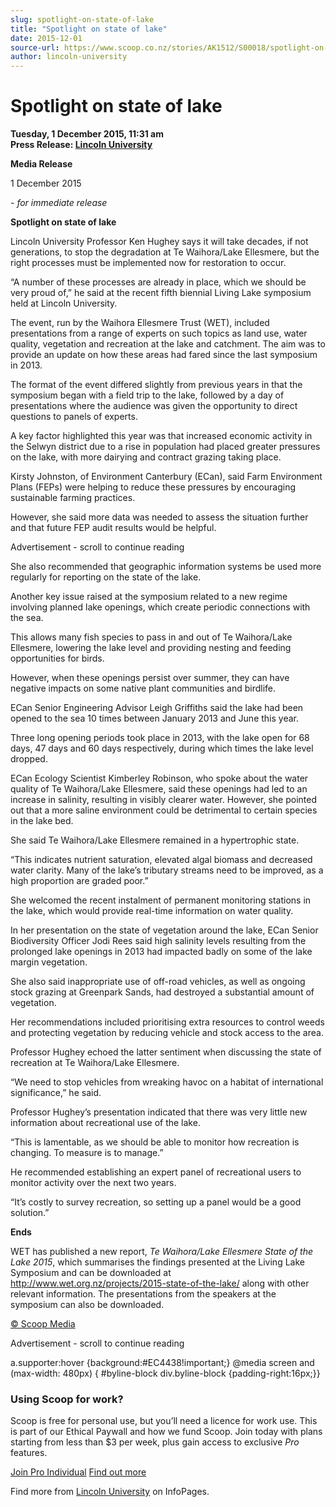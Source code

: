 ```yaml
---
slug: spotlight-on-state-of-lake
title: "Spotlight on state of lake"
date: 2015-12-01
source-url: https://www.scoop.co.nz/stories/AK1512/S00018/spotlight-on-state-of-lake.htm
author: lincoln-university
---
```

Spotlight on state of lake
==========================

**Tuesday, 1 December 2015, 11:31 am**  
**Press Release: [Lincoln University](https://info.scoop.co.nz/Lincoln_University)**

**Media Release**

1 December 2015

_\- for immediate release_

**Spotlight on state of lake**

Lincoln University Professor Ken Hughey says it will take decades, if not generations, to stop the degradation at Te Waihora/Lake Ellesmere, but the right processes must be implemented now for restoration to occur.

“A number of these processes are already in place, which we should be very proud of,” he said at the recent fifth biennial Living Lake symposium held at Lincoln University.

The event, run by the Waihora Ellesmere Trust (WET), included presentations from a range of experts on such topics as land use, water quality, vegetation and recreation at the lake and catchment. The aim was to provide an update on how these areas had fared since the last symposium in 2013.

The format of the event differed slightly from previous years in that the symposium began with a field trip to the lake, followed by a day of presentations where the audience was given the opportunity to direct questions to panels of experts.

A key factor highlighted this year was that increased economic activity in the Selwyn district due to a rise in population had placed greater pressures on the lake, with more dairying and contract grazing taking place.

Kirsty Johnston, of Environment Canterbury (ECan), said Farm Environment Plans (FEPs) were helping to reduce these pressures by encouraging sustainable farming practices.

However, she said more data was needed to assess the situation further and that future FEP audit results would be helpful.

Advertisement - scroll to continue reading





She also recommended that geographic information systems be used more regularly for reporting on the state of the lake.

Another key issue raised at the symposium related to a new regime involving planned lake openings, which create periodic connections with the sea.

This allows many fish species to pass in and out of Te Waihora/Lake Ellesmere, lowering the lake level and providing nesting and feeding opportunities for birds.

However, when these openings persist over summer, they can have negative impacts on some native plant communities and birdlife.

ECan Senior Engineering Advisor Leigh Griffiths said the lake had been opened to the sea 10 times between January 2013 and June this year.

Three long opening periods took place in 2013, with the lake open for 68 days, 47 days and 60 days respectively, during which times the lake level dropped.

ECan Ecology Scientist Kimberley Robinson, who spoke about the water quality of Te Waihora/Lake Ellesmere, said these openings had led to an increase in salinity, resulting in visibly clearer water. However, she pointed out that a more saline environment could be detrimental to certain species in the lake bed.

She said Te Waihora/Lake Ellesmere remained in a hypertrophic state.

“This indicates nutrient saturation, elevated algal biomass and decreased water clarity. Many of the lake’s tributary streams need to be improved, as a high proportion are graded poor.”

She welcomed the recent instalment of permanent monitoring stations in the lake, which would provide real-time information on water quality.

In her presentation on the state of vegetation around the lake, ECan Senior Biodiversity Officer Jodi Rees said high salinity levels resulting from the prolonged lake openings in 2013 had impacted badly on some of the lake margin vegetation.

She also said inappropriate use of off-road vehicles, as well as ongoing stock grazing at Greenpark Sands, had destroyed a substantial amount of vegetation.

Her recommendations included prioritising extra resources to control weeds and protecting vegetation by reducing vehicle and stock access to the area.

Professor Hughey echoed the latter sentiment when discussing the state of recreation at Te Waihora/Lake Ellesmere.

“We need to stop vehicles from wreaking havoc on a habitat of international significance,” he said.

Professor Hughey’s presentation indicated that there was very little new information about recreational use of the lake.

“This is lamentable, as we should be able to monitor how recreation is changing. To measure is to manage.”

He recommended establishing an expert panel of recreational users to monitor activity over the next two years.

“It’s costly to survey recreation, so setting up a panel would be a good solution.”

**Ends**

WET has published a new report, _Te Waihora/Lake Ellesmere State of the Lake 2015_, which summarises the findings presented at the Living Lake Symposium and can be downloaded at http://www.wet.org.nz/projects/2015-state-of-the-lake/ along with other relevant information. The presentations from the speakers at the symposium can also be downloaded.

  

[© Scoop Media](http://www.scoop.co.nz/about/terms.html)  

Advertisement - scroll to continue reading



a.supporter:hover {background:#EC4438!important;} @media screen and (max-width: 480px) { #byline-block div.byline-block {padding-right:16px;}}

### Using Scoop for work?

Scoop is free for personal use, but you’ll need a licence for work use. This is part of our Ethical Paywall and how we fund Scoop. Join today with plans starting from less than $3 per week, plus gain access to exclusive _Pro_ features.  
  
[Join Pro Individual](https://pro.scoop.co.nz/Individual/?from=ProIn24) [Find out more](https://pro.scoop.co.nz/using-scoop-for-work/?from=ProIn24)

Find more from [Lincoln University](https://info.scoop.co.nz/Lincoln_University) on InfoPages.
